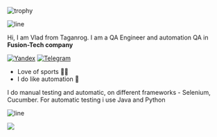 ![trophy](https://github-profile-trophy.vercel.app/?username=FusionTeamQA&theme=darkhub&no-bg=true&no-frame=true)

![line](https://capsule-render.vercel.app/api?type=rect&color=gradient&height=1)

Hi, I am Vlad from Taganrog.
I am a QA Engineer and automation QA in **Fusion-Tech company**

[telegram-news]: https://t.me/ugraswim
  
[![Yandex](https://img.shields.io/badge/-ugraswim@yandex.ru-F9DB60?style=flat-square&logo=Yandex&logoColor=FF3333)](mailto:ugraswim@yandex.ru) [![Telegram](https://img.shields.io/badge/Telegram-blue?style=flat-square&logo=Telegram)](https://t.me/ugraswim) 

* Love of sports 🏊‍♂️
* I do like automation 🤖

I do manual testing and automatic, on different frameworks - Selenium, Cucumber. For automatic testing i use Java and Python


![line](https://capsule-render.vercel.app/api?type=rect&color=gradient&height=1)

<p align="left"> <img src="https://github-readme-stats.vercel.app/api?username=FusionTeamQA&count_private=false&show_icons=true&bg_color=22272E&text_color=9F9F9F"/>
